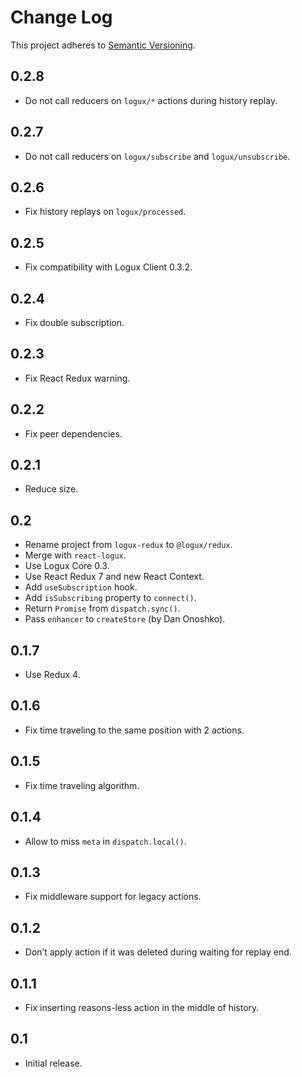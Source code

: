 # Change Log
This project adheres to [Semantic Versioning](http://semver.org/).

## 0.2.8
* Do not call reducers on `logux/*` actions during history replay.

## 0.2.7
* Do not call reducers on `logux/subscribe` and `logux/unsubscribe`.

## 0.2.6
* Fix history replays on `logux/processed`.

## 0.2.5
* Fix compatibility with Logux Client 0.3.2.

## 0.2.4
* Fix double subscription.

## 0.2.3
* Fix React Redux warning.

## 0.2.2
* Fix peer dependencies.

## 0.2.1
* Reduce size.

## 0.2
* Rename project from `logux-redux` to `@logux/redux`.
* Merge with `react-logux`.
* Use Logux Core 0.3.
* Use React Redux 7 and new React Context.
* Add `useSubscription` hook.
* Add `isSubscribing` property to `connect()`.
* Return `Promise` from `dispatch.sync()`.
* Pass `enhancer` to `createStore` (by Dan Onoshko).

## 0.1.7
* Use Redux 4.

## 0.1.6
* Fix time traveling to the same position with 2 actions.

## 0.1.5
* Fix time traveling algorithm.

## 0.1.4
* Allow to miss `meta` in `dispatch.local()`.

## 0.1.3
* Fix middleware support for legacy actions.

## 0.1.2
* Don’t apply action if it was deleted during waiting for replay end.

## 0.1.1
* Fix inserting reasons-less action in the middle of history.

## 0.1
* Initial release.
